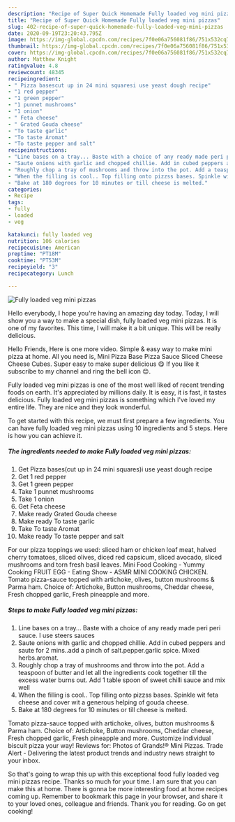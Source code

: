 ```yaml
---
description: "Recipe of Super Quick Homemade Fully loaded veg mini pizzas"
title: "Recipe of Super Quick Homemade Fully loaded veg mini pizzas"
slug: 402-recipe-of-super-quick-homemade-fully-loaded-veg-mini-pizzas
date: 2020-09-19T23:20:43.795Z
image: https://img-global.cpcdn.com/recipes/7f0e06a756081f86/751x532cq70/fully-loaded-veg-mini-pizzas-recipe-main-photo.jpg
thumbnail: https://img-global.cpcdn.com/recipes/7f0e06a756081f86/751x532cq70/fully-loaded-veg-mini-pizzas-recipe-main-photo.jpg
cover: https://img-global.cpcdn.com/recipes/7f0e06a756081f86/751x532cq70/fully-loaded-veg-mini-pizzas-recipe-main-photo.jpg
author: Matthew Knight
ratingvalue: 4.8
reviewcount: 48345
recipeingredient:
- " Pizza basescut up in 24 mini squaresi use yeast dough recipe"
- "1 red pepper"
- "1 green pepper"
- "1 punnet mushrooms"
- "1 onion"
- " Feta cheese"
- " Grated Gouda cheese"
- "To taste garlic"
- "To taste Aromat"
- "To taste pepper and salt"
recipeinstructions:
- "Line bases on a tray... Baste with a choice of any ready made peri peri sauce. I use steers sauces"
- "Saute onions with garlic and chopped chillie. Add in cubed peppers and saute for 2 mins..add a pinch of salt.pepper.garlic spice. Mixed herbs.aromat."
- "Roughly chop a tray of mushrooms and throw into the pot. Add a teaspoon of butter and let all the ingredients cook together till the excess water burns out. Add 1 table spoon of sweet chilli sauce and mix well"
- "When the filling is cool.. Top filling onto pizzss bases. Spinkle wit feta cheese and cover wit a generous helping of gouda cheese."
- "Bake at 180 degrees for 10 minutes or till cheese is melted."
categories:
- Recipe
tags:
- fully
- loaded
- veg

katakunci: fully loaded veg 
nutrition: 106 calories
recipecuisine: American
preptime: "PT18M"
cooktime: "PT53M"
recipeyield: "3"
recipecategory: Lunch

---
```



![Fully loaded veg mini pizzas](https://img-global.cpcdn.com/recipes/7f0e06a756081f86/751x532cq70/fully-loaded-veg-mini-pizzas-recipe-main-photo.jpg)

Hello everybody, I hope you're having an amazing day today. Today, I will show you a way to make a special dish, fully loaded veg mini pizzas. It is one of my favorites. This time, I will make it a bit unique. This will be really delicious.

Hello Friends, Here is one more video. Simple &amp; easy way to make mini pizza at home. All you need is, Mini Pizza Base Pizza Sauce Sliced Cheese Cheese Cubes. Super easy to make super delicious 😋 If you like it subscribe to my channel and ring the bell icon 😊.

Fully loaded veg mini pizzas is one of the most well liked of recent trending foods on earth. It's appreciated by millions daily. It is easy, it is fast, it tastes delicious. Fully loaded veg mini pizzas is something which I've loved my entire life. They are nice and they look wonderful.


To get started with this recipe, we must first prepare a few ingredients. You can have fully loaded veg mini pizzas using 10 ingredients and 5 steps. Here is how you can achieve it.

<!--inarticleads1-->

##### The ingredients needed to make Fully loaded veg mini pizzas:

1. Get  Pizza bases(cut up in 24 mini squares)i use yeast dough recipe
1. Get 1 red pepper
1. Get 1 green pepper
1. Take 1 punnet mushrooms
1. Take 1 onion
1. Get  Feta cheese
1. Make ready  Grated Gouda cheese
1. Make ready To taste garlic
1. Take To taste Aromat
1. Make ready To taste pepper and salt


For our pizza toppings we used: sliced ham or chicken loaf meat, halved cherry tomatoes, sliced olives, diced red capsicum, sliced avocado, sliced mushrooms and torn fresh basil leaves. Mini Food Cooking - Yummy Cooking FRUIT EGG - Eating Show - ASMR MINI COOKING CHICKEN. Tomato pizza-sauce topped with artichoke, olives, button mushrooms &amp; Parma ham. Choice of: Artichoke, Button mushrooms, Cheddar cheese, Fresh chopped garlic, Fresh pineapple and more. 

<!--inarticleads2-->

##### Steps to make Fully loaded veg mini pizzas:

1. Line bases on a tray... Baste with a choice of any ready made peri peri sauce. I use steers sauces
1. Saute onions with garlic and chopped chillie. Add in cubed peppers and saute for 2 mins..add a pinch of salt.pepper.garlic spice. Mixed herbs.aromat.
1. Roughly chop a tray of mushrooms and throw into the pot. Add a teaspoon of butter and let all the ingredients cook together till the excess water burns out. Add 1 table spoon of sweet chilli sauce and mix well
1. When the filling is cool.. Top filling onto pizzss bases. Spinkle wit feta cheese and cover wit a generous helping of gouda cheese.
1. Bake at 180 degrees for 10 minutes or till cheese is melted.


Tomato pizza-sauce topped with artichoke, olives, button mushrooms &amp; Parma ham. Choice of: Artichoke, Button mushrooms, Cheddar cheese, Fresh chopped garlic, Fresh pineapple and more. Customize individual biscuit pizza your way! Reviews for: Photos of Grands!® Mini Pizzas. Trade Alert - Delivering the latest product trends and industry news straight to your inbox. 

So that's going to wrap this up with this exceptional food fully loaded veg mini pizzas recipe. Thanks so much for your time. I am sure that you can make this at home. There is gonna be more interesting food at home recipes coming up. Remember to bookmark this page in your browser, and share it to your loved ones, colleague and friends. Thank you for reading. Go on get cooking!

